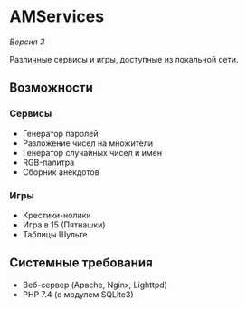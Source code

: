 # AMServices

*Версия 3*

Различные сервисы и игры, доступные из локальной сети.


## Возможности

### Сервисы
- Генератор паролей
- Разложение чисел на множители
- Генератор случайных чисел и имен
- RGB-палитра
- Сборник анекдотов

### Игры
- Крестики-нолики
- Игра в 15 (Пятнашки)
- Таблицы Шульте


## Системные требования
- Веб-сервер (Apache, Nginx, Lighttpd)
- PHP 7.4 (с модулем SQLite3)
